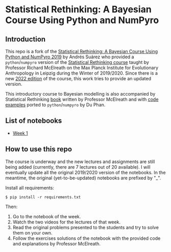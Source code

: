 # Statistical Rethinking: A Bayesian Course Using Python and NumPyro

## Introduction

This repo is a fork of the [Statistical Rethinking: A Bayesian Course Using Python and NumPyro 2019](https://github.com/asuagar/statrethink-course-numpyro-2019) by Andrés Suárez who provided a `python`/`numpyro` version of the [Statistical Rethinking course](https://github.com/rmcelreath/statrethinking_winter2019) taught by Professor Richard McElreath on the Max Planck Institute for Evolutionary Anthropology in Leipzig during the Winter of 2019/2020. Since there is a new [2022 edition](https://github.com/rmcelreath/stat_rethinking_2022) of the course, this work tries to provide an updated version.

This introductory course to Bayesian modelling is also accompanied by Statistical Rethinking [book](https://xcelab.net/rm/statistical-rethinking/) written by Professor McElreath and with [code examples](https://fehiepsi.github.io/rethinking-numpyro/) ported to `python`/`numpyro` by Du Phan.

## List of notebooks

* [Week 1](statrethink_numpyro_w01.ipynb)

## How to use this repo

The course is underway and the new lectures and assignments are still being added (currently, there are 7 lectures out of 20 available). I will eventually update all the original 2019/2020 version of the notebooks. In the meantime, the original (yet-to-be-updated) notebooks are prefixed by "_".

Install all requirements:
```console
$ pip install -r requirements.txt
```

Then:
1. Go to the notebook of the week.
2. Watch the two videos for the lectures of that week.
3. Read the original problems presented to the students and try to solve them on your own.
4. Follow the exercises solutions of the notebook with the provided code and explanations by Professor McElreath.
